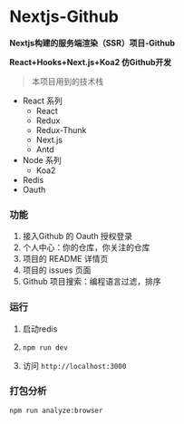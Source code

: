 # Nextjs-Github
**Nextjs构建的服务端渲染（SSR）项目-Github**

**React+Hooks+Next.js+Koa2 仿Github开发**



> 本项目用到的技术栈

* React 系列
  * React
  * Redux
  * Redux-Thunk
  * Next.js
  * Antd
* Node 系列
  * Koa2
* Redis
* Oauth


### 功能

1. 接入Github 的 Oauth 授权登录
2. 个人中心：你的仓库，你关注的仓库
3. 项目的 README 详情页
4. 项目的 issues 页面
5. Github 项目搜索：编程语言过滤，排序



### 运行

1. 启动redis

2. `npm run dev`

3. 访问 `http://localhost:3000`


### 打包分析

`npm run analyze:browser`

